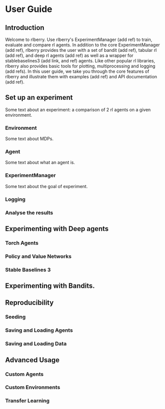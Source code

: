 # User Guide
## Introduction
Welcome to rlberry. Use rlberry's ExperimentManager (add ref) to train, evaluate and compare rl agents. In addition to
the core ExperimentManager (add ref), rlberry provides the user with a set of bandit (add ref), tabular rl (add ref), and
deep rl agents (add ref) as well as a wrapper for stablebaselines3 (add link, and ref) agents.
Like other popular rl libraries, rlberry also provides basic tools for plotting, multiprocessing and logging (add refs).
In this user guide, we take you through the core features of rlberry and illustrate them with examples (add ref) and API documentation (add ref).
## Set up an experiment
Some text about an experiment: a comparison of 2 rl agents on a given environment.
### Environment
Some text about MDPs. 
### Agent
Some text about what an agent is.
### ExperimentManager
Some text about the goal of experiment.
### Logging
### Analyse the results
## Experimenting with Deep agents
### Torch Agents
### Policy and Value Networks
### Stable Baselines 3
## Experimenting with Bandits.
## Reproducibility
### Seeding
### Saving and Loading Agents
### Saving and Loading Data
## Advanced Usage
### Custom Agents
### Custom Environments
### Transfer Learning
